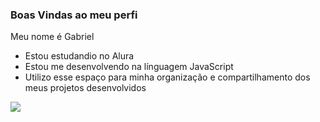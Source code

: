 ### Boas Vindas ao meu perfi

Meu nome é Gabriel

- Estou estudandio no Alura 
- Estou me desenvolvendo na línguagem JavaScript
- Utilizo esse espaço para minha organização e compartilhamento dos meus projetos desenvolvidos


![](https://media.tenor.com/yFKbJFsOvs4AAAAC/luffy-smile-luffy-giggle.gif)
